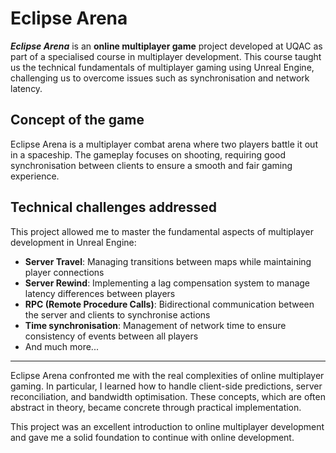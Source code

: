 ﻿
# Eclipse Arena

***Eclipse Arena*** is an **online multiplayer game** project developed at UQAC as part of a specialised course in multiplayer development. This course taught us the technical fundamentals of multiplayer gaming using Unreal Engine, challenging us to overcome issues such as synchronisation and network latency.

## Concept of the game

Eclipse Arena is a multiplayer combat arena where two players battle it out in a spaceship. The gameplay focuses on shooting, requiring good synchronisation between clients to ensure a smooth and fair gaming experience.

## Technical challenges addressed

This project allowed me to master the fundamental aspects of multiplayer development in Unreal Engine:

- **Server Travel**: Managing transitions between maps while maintaining player connections
- **Server Rewind**: Implementing a lag compensation system to manage latency differences between players
- **RPC (Remote Procedure Calls)**: Bidirectional communication between the server and clients to synchronise actions
- **Time synchronisation**: Management of network time to ensure consistency of events between all players
- And much more...

--- 

Eclipse Arena confronted me with the real complexities of online multiplayer gaming. In particular, I learned how to handle client-side predictions, server reconciliation, and bandwidth optimisation. These concepts, which are often abstract in theory, became concrete through practical implementation.
  
This project was an excellent introduction to online multiplayer development and gave me a solid foundation to continue with online development.
